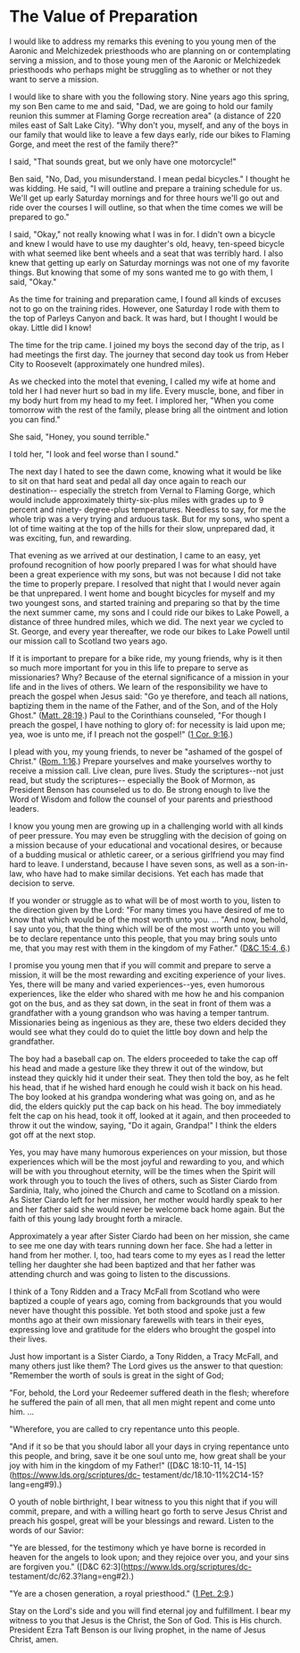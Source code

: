 # The Value of Preparation

I would like to address my remarks this evening to you young men of the
Aaronic and Melchizedek priesthoods who are planning on or contemplating
serving a mission, and to those young men of the Aaronic or Melchizedek
priesthoods who perhaps might be struggling as to whether or not they want to
serve a mission.

I would like to share with you the following story. Nine years ago this
spring, my son Ben came to me and said, "Dad, we are going to hold our family
reunion this summer at Flaming Gorge recreation area" (a distance of 220 miles
east of Salt Lake City). "Why don't you, myself, and any of the boys in our
family that would like to leave a few days early, ride our bikes to Flaming
Gorge, and meet the rest of the family there?"

I said, "That sounds great, but we only have one motorcycle!"

Ben said, "No, Dad, you misunderstand. I mean pedal bicycles." I thought he
was kidding. He said, "I will outline and prepare a training schedule for us.
We'll get up early Saturday mornings and for three hours we'll go out and ride
over the courses I will outline, so that when the time comes we will be
prepared to go."

I said, "Okay," not really knowing what I was in for. I didn't own a bicycle
and knew I would have to use my daughter's old, heavy, ten-speed bicycle with
what seemed like bent wheels and a seat that was terribly hard. I also knew
that getting up early on Saturday mornings was not one of my favorite things.
But knowing that some of my sons wanted me to go with them, I said, "Okay."

As the time for training and preparation came, I found all kinds of excuses
not to go on the training rides. However, one Saturday I rode with them to the
top of Parleys Canyon and back. It was hard, but I thought I would be okay.
Little did I know!

The time for the trip came. I joined my boys the second day of the trip, as I
had meetings the first day. The journey that second day took us from Heber
City to Roosevelt (approximately one hundred miles).

As we checked into the motel that evening, I called my wife at home and told
her I had never hurt so bad in my life. Every muscle, bone, and fiber in my
body hurt from my head to my feet. I implored her, "When you come tomorrow
with the rest of the family, please bring all the ointment and lotion you can
find."

She said, "Honey, you sound terrible."

I told her, "I look and feel worse than I sound."

The next day I hated to see the dawn come, knowing what it would be like to
sit on that hard seat and pedal all day once again to reach our destination--
especially the stretch from Vernal to Flaming Gorge, which would include
approximately thirty-six-plus miles with grades up to 9 percent and ninety-
degree-plus temperatures. Needless to say, for me the whole trip was a very
trying and arduous task. But for my sons, who spent a lot of time waiting at
the top of the hills for their slow, unprepared dad, it was exciting, fun, and
rewarding.

That evening as we arrived at our destination, I came to an easy, yet profound
recognition of how poorly prepared I was for what should have been a great
experience with my sons, but was not because I did not take the time to
properly prepare. I resolved that night that I would never again be that
unprepared. I went home and bought bicycles for myself and my two youngest
sons, and started training and preparing so that by the time the next summer
came, my sons and I could ride our bikes to Lake Powell, a distance of three
hundred miles, which we did. The next year we cycled to St. George, and every
year thereafter, we rode our bikes to Lake Powell until our mission call to
Scotland two years ago.

If it is important to prepare for a bike ride, my young friends, why is it
then so much more important for you in this life to prepare to serve as
missionaries? Why? Because of the eternal significance of a mission in your
life and in the lives of others. We learn of the responsibility we have to
preach the gospel when Jesus said: "Go ye therefore, and teach all nations,
baptizing them in the name of the Father, and of the Son, and of the Holy
Ghost." ([Matt.
28:19](https://www.lds.org/scriptures/nt/matt/28.19?lang=eng#18).) Paul to the
Corinthians counseled, "For though I preach the gospel, I have nothing to
glory of: for necessity is laid upon me; yea, woe is unto me, if I preach not
the gospel!" ([1 Cor.
9:16](https://www.lds.org/scriptures/nt/1-cor/9.16?lang=eng#15).)

I plead with you, my young friends, to never be "ashamed of the gospel of
Christ." ([Rom.
1:16](https://www.lds.org/scriptures/nt/rom/1.16?lang=eng#15).) Prepare
yourselves and make yourselves worthy to receive a mission call. Live clean,
pure lives. Study the scriptures--not just read, but study the scriptures--
especially the Book of Mormon, as President Benson has counseled us to do. Be
strong enough to live the Word of Wisdom and follow the counsel of your
parents and priesthood leaders.

I know you young men are growing up in a challenging world with all kinds of
peer pressure. You may even be struggling with the decision of going on a
mission because of your educational and vocational desires, or because of a
budding musical or athletic career, or a serious girlfriend you may find hard
to leave. I understand, because I have seven sons, as well as a son-in-law,
who have had to make similar decisions. Yet each has made that decision to
serve.

If you wonder or struggle as to what will be of most worth to you, listen to
the direction given by the Lord: "For many times you have desired of me to
know that which would be of the most worth unto you. ... "And now, behold, I say
unto you, that the thing which will be of the most worth unto you will be to
declare repentance unto this people, that you may bring souls unto me, that
you may rest with them in the kingdom of my Father." ([D&amp;C 15:4,
6](https://www.lds.org/scriptures/dc-testament/dc/15.4%2C6?lang=eng#3).)

I promise you young men that if you will commit and prepare to serve a
mission, it will be the most rewarding and exciting experience of your lives.
Yes, there will be many and varied experiences--yes, even humorous
experiences, like the elder who shared with me how he and his companion got on
the bus, and as they sat down, in the seat in front of them was a grandfather
with a young grandson who was having a temper tantrum. Missionaries being as
ingenious as they are, these two elders decided they would see what they could
do to quiet the little boy down and help the grandfather.

The boy had a baseball cap on. The elders proceeded to take the cap off his
head and made a gesture like they threw it out of the window, but instead they
quickly hid it under their seat. They then told the boy, as he felt his head,
that if he wished hard enough he could wish it back on his head. The boy
looked at his grandpa wondering what was going on, and as he did, the elders
quickly put the cap back on his head. The boy immediately felt the cap on his
head, took it off, looked at it again, and then proceeded to throw it out the
window, saying, "Do it again, Grandpa!" I think the elders got off at the next
stop.

Yes, you may have many humorous experiences on your mission, but those
experiences which will be the most joyful and rewarding to you, and which will
be with you throughout eternity, will be the times when the Spirit will work
through you to touch the lives of others, such as Sister Ciardo from Sardinia,
Italy, who joined the Church and came to Scotland on a mission. As Sister
Ciardo left for her mission, her mother would hardly speak to her and her
father said she would never be welcome back home again. But the faith of this
young lady brought forth a miracle.

Approximately a year after Sister Ciardo had been on her mission, she came to
see me one day with tears running down her face. She had a letter in hand from
her mother. I, too, had tears come to my eyes as I read the letter telling her
daughter she had been baptized and that her father was attending church and
was going to listen to the discussions.

I think of a Tony Ridden and a Tracy McFall from Scotland who were baptized a
couple of years ago, coming from backgrounds that you would never have thought
this possible. Yet both stood and spoke just a few months ago at their own
missionary farewells with tears in their eyes, expressing love and gratitude
for the elders who brought the gospel into their lives.

Just how important is a Sister Ciardo, a Tony Ridden, a Tracy McFall, and many
others just like them? The Lord gives us the answer to that question:
"Remember the worth of souls is great in the sight of God;

"For, behold, the Lord your Redeemer suffered death in the flesh; wherefore he
suffered the pain of all men, that all men might repent and come unto him. ...

"Wherefore, you are called to cry repentance unto this people.

"And if it so be that you should labor all your days in crying repentance unto
this people, and bring, save it be one soul unto me, how great shall be your
joy with him in the kingdom of my Father!" ([D&amp;C 18:10-11,
14-15](https://www.lds.org/scriptures/dc-
testament/dc/18.10-11%2C14-15?lang=eng#9).)

O youth of noble birthright, I bear witness to you this night that if you will
commit, prepare, and with a willing heart go forth to serve Jesus Christ and
preach his gospel, great will be your blessings and reward. Listen to the
words of our Savior:

"Ye are blessed, for the testimony which ye have borne is recorded in heaven
for the angels to look upon; and they rejoice over you, and your sins are
forgiven you." ([D&amp;C 62:3](https://www.lds.org/scriptures/dc-
testament/dc/62.3?lang=eng#2).)

"Ye are a chosen generation, a royal priesthood." ([1 Pet.
2:9](https://www.lds.org/scriptures/nt/1-pet/2.9?lang=eng#8).)

Stay on the Lord's side and you will find eternal joy and fulfillment. I bear
my witness to you that Jesus is the Christ, the Son of God. This is His
church. President Ezra Taft Benson is our living prophet, in the name of Jesus
Christ, amen.

